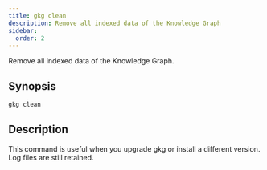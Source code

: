 ```yaml
---
title: gkg clean
description: Remove all indexed data of the Knowledge Graph
sidebar:
  order: 2
---
```


Remove all indexed data of the Knowledge Graph.

## Synopsis

```bash
gkg clean
```

## Description

This command is useful when you upgrade gkg or install a different version. Log files are still retained.
